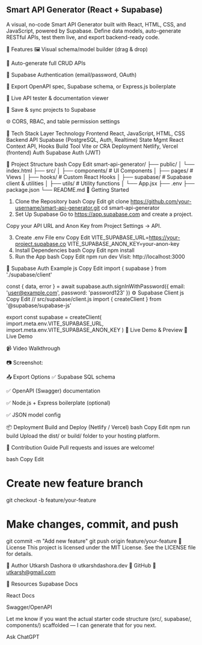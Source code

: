   Smart API Generator (React + Supabase)
  -----
A visual, no-code Smart API Generator built with React, HTML, CSS, and JavaScript, powered by Supabase. Define data models, auto-generate RESTful APIs, test them live, and export backend-ready code.

📌 Features
🖼️ Visual schema/model builder (drag & drop)

🔁 Auto-generate full CRUD APIs

🔐 Supabase Authentication (email/password, OAuth)

📄 Export OpenAPI spec, Supabase schema, or Express.js boilerplate

🔧 Live API tester & documentation viewer

💾 Save & sync projects to Supabase

🌐 CORS, RBAC, and table permission settings

🧱 Tech Stack
Layer	Technology
Frontend	React, JavaScript, HTML, CSS
Backend API	Supabase (PostgreSQL, Auth, Realtime)
State Mgmt	React Context API, Hooks
Build Tool	Vite or CRA
Deployment	Netlify, Vercel (frontend)
Auth	Supabase Auth (JWT)

📁 Project Structure
bash
Copy
Edit
smart-api-generator/
├── public/
│   └── index.html
├── src/
│   ├── components/       # UI Components
│   ├── pages/            # Views
│   ├── hooks/            # Custom React Hooks
│   ├── supabase/         # Supabase client & utilities
│   ├── utils/            # Utility functions
│   └── App.jsx
├── .env
├── package.json
└── README.md
🔧 Getting Started
1. Clone the Repository
bash
Copy
Edit
git clone https://github.com/your-username/smart-api-generator.git
cd smart-api-generator
2. Set Up Supabase
Go to https://app.supabase.com and create a project.

Copy your API URL and Anon Key from Project Settings → API.

3. Create .env File
env
Copy
Edit
VITE_SUPABASE_URL=https://your-project.supabase.co
VITE_SUPABASE_ANON_KEY=your-anon-key
4. Install Dependencies
bash
Copy
Edit
npm install
5. Run the App
bash
Copy
Edit
npm run dev
Visit: http://localhost:3000

🔑 Supabase Auth Example
js
Copy
Edit
import { supabase } from './supabase/client'

const { data, error } = await supabase.auth.signInWithPassword({
  email: 'user@example.com',
  password: 'password123'
})
⚙️ Supabase Client
js
Copy
Edit
// src/supabase/client.js
import { createClient } from '@supabase/supabase-js'

export const supabase = createClient(
  import.meta.env.VITE_SUPABASE_URL,
  import.meta.env.VITE_SUPABASE_ANON_KEY
)
🧪 Live Demo & Preview
🔗 Live Demo

📹 Video Walkthrough

📷 Screenshot:


📤 Export Options
✅ Supabase SQL schema

✅ OpenAPI (Swagger) documentation

✅ Node.js + Express boilerplate (optional)

✅ JSON model config

📦 Deployment
Build and Deploy (Netlify / Vercel)
bash
Copy
Edit
npm run build
Upload the dist/ or build/ folder to your hosting platform.

🤝 Contribution Guide
Pull requests and issues are welcome!

bash
Copy
Edit
# Create new feature branch
git checkout -b feature/your-feature

# Make changes, commit, and push
git commit -m "Add new feature"
git push origin feature/your-feature
📜 License
This project is licensed under the MIT License. See the LICENSE file for details.

👤 Author
Utkarsh Dashora
🌐 utkarshdashora.dev
🐙 GitHub
📧 utkarsh@gmail.com

🔗 Resources
Supabase Docs

React Docs

Swagger/OpenAPI

Let me know if you want the actual starter code structure (src/, supabase/, components/) scaffolded — I can generate that for you next.









Ask ChatGPT

